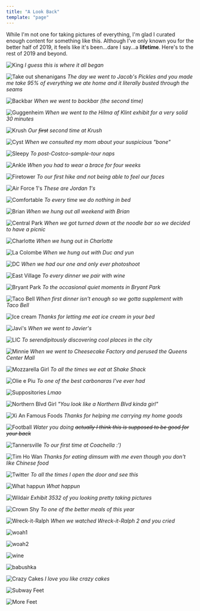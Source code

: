 ```yaml
---
title: "A Look Back"
template: "page"
---
```

While I'm not one for taking pictures of everything, I'm glad I curated enough content for something like this. Although I've only known you for the better half of 2019, it feels like it's been...dare I say...a **lifetime**. Here's to the rest of 2019 and beyond.



![King](/sarah/king.jpg "King")
*I guess this is where it all began*

![Take out shenanigans](/sarah/jacobspickles.jpg "Clumsy Stevie")
*The day we went to Jacob's Pickles and you made me take 95% of everything we ate home and it literally busted through the seams*

![Backbar](/sarah/backbar.jpg "Backbar")
*When we went to backbar (the second time)*

![Guggenheim](/sarah/gugg.jpg "Guggenheim")
*When we went to the Hilma af Klint exhibit for a very solid 30 minutes*

![Krush](/sarah/krush.jpg "Krush")
*Our ~~first~~ second time at Krush*

![Cyst](/sarah/cyst.jpg "Cyst")
*When we consulted my mom about your suspicious "bone"*

![Sleepy](/sarah/sleeps.jpg "Sleepy")
*To post-Costco-sample-tour naps*

![Ankle](/sarah/ankle.jpg "Ankle")
*When you had to wear a brace for four weeks*

![Firetower](/sarah/firetower.jpg "Firetower")
*To our first hike and not being able to feel our faces*

![Air Force 1's](/sarah/af1.jpg "Air Force 1's")
*These are Jordan 1's*

![Comfortable](/sarah/bed.jpg "Comfortable")
*To every time we do nothing in bed*

![Brian](/sarah/brian.jpg "Brian")
*When we hung out all weekend with Brian*

![Central Park](/sarah/centralpark.jpg "Central Park")
*When we got turned down at the noodle bar so we decided to have a picnic*

![Charlotte](/sarah/charlotte.jpg "Charlotte")
*When we hung out in Charlotte*

![La Colombe](/sarah/colombe.png "La Colombe")
*When we hung out with Duc and yun*

![DC](/sarah/dc.jpg "DC")
*When we had our one and only ever photoshoot*

![East Village](/sarah/eastvillage.jpg "East Villge")
*To every dinner we pair with wine*

![Bryant Park](/sarah/madisonsquare.png "Bryant Park")
*To the occasional quiet moments in Bryant Park*

![Taco Bell](/sarah/tacobell.jpg "Taco Bell")
*When first dinner isn't enough so we gotta supplement with Taco Bell*

![Ice cream](/sarah/icecream.jpg "Ice Cream")
*Thanks for letting me eat ice cream in your bed*

![Javi's](/sarah/javis.png "Javi's")
*When we went to Javier's*

![LIC](/sarah/lic.jpg "LIC")
*To serendipitously discovering cool places in the city*

![Minnie](/sarah/minnie.jpg "Minnie")
*When we went to Cheesecake Factory and perused the Queens Center Mall*

![Mozzarella Girl](/sarah/mozz.jpg "Mozzarella Girl")
*To all the times we eat at Shake Shack*

![Olie e Piu](/sarah/olie.jpg "Olie e Piu")
*To one of the best carbonaras I've ever had*

![Suppositories](/sarah/suppository.jpg "Suppositories")
*Lmao*

![Northern Blvd Girl](/sarah/northern.gif "Northern Blvd Girl")
*"You look like a Northern Blvd kinda girl"*

![Xi An Famous Foods](/sarah/xaff.jpg "Xi An Famous Foods")
*Thanks for helping me carrying my home goods*

![Football](/sarah/football.gif "Football")
*Water you doing ~~actually I think this is supposed to be good for your back~~*

![Tannersville](/sarah/tannersville.jpg "Tannersville")
*To our first time at Coachella :')*

![Tim Ho Wan](/sarah/timhowan.jpg "Tim Ho Wan")
*Thanks for eating dimsum with me even though you don't like Chinese food*

![Twitter](/sarah/twitter.jpg "every mf time")
*To all the times I open the door and see this*

![What happun](/sarah/whathappun.jpg "What happun")
*What happun*

![Wildair](/sarah/wildair.jpg "Wildair")
*Exhibit 3532 of you looking pretty taking pictures*

![Crown Shy](/sarah/crownshy.jpg "Crown Shy")
*To one of the better meals of this year*

![Wreck-it-Ralph](/sarah/wreckitralph.jpg "Wreck-it-Ralph")
*When we watched Wreck-it-Ralph 2 and you cried*

![woah1](/sarah/woah1.gif "woah1")

![woah2](/sarah/woah2.gif "woah2")

![wine](/sarah/wine.gif "wine")

![babushka](/sarah/babushka.gif "babushka")

![Crazy Cakes](/sarah/crazycakes.jpg "Crazy Cakes")
*I love you like crazy cakes*

![Subway Feet](/sarah/subwayfeet.jpg)

![More Feet](/sarah/happyfeet.jpg)


